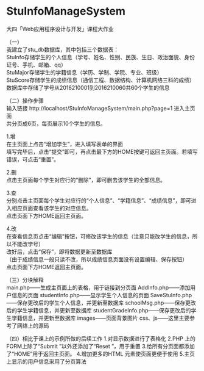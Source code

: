 # StuInfoManageSystem
大四「Web应用程序设计与开发」课程大作业
  
（一）  
我建立了stu_db数据库，其中包括三个数据表：  
StuInfo存储学生的个人信息（学号、姓名、性别、民族、生日、政治面貌、身份证号、手机、邮箱、qq）  
StuMajor存储学生的学籍信息（学历、学制、学院、专业、班级）  
StuScore存储学生的成绩信息（通信工程、数据结构、计算机网络三科的成绩）  
数据库中存储了学号从2016210001到2016210060共60个学生的信息  
  
  
（二）操作步骤  
输入链接 http://localhost/StuInfoManageSystem/main.php?page=1 进入主页面  
共分页成6页，每页展示10个学生的信息。  
  
1.增  
在主页面上点击“增加学生”，进入填写表单的界面  
填写完毕后，点击“提交”即可，再点击最下方的HOME按键可返回主页面。若填写错误，可点击“重置”。  
  
2.删  
点击主页面每个学生对应行的“删除”，即可删去该学生的全部信息。  
  
3.查  
分别点击主页面每个学生对应行的“个人信息”、“学籍信息”、“成绩信息”，即可进入相应页面查看该学生的对应信息。  
点击页面下方HOME返回主页面。  
  
4.改  
在查看信息页点击“编辑”按钮，可修改该学生的信息（注意只能改学生的信息，所以不能改学号）  
改好后，点击“保存”，即将数据更新至数据库  
（由于成绩信息一般只读不改，所以成绩信息页面没有设置编辑、保存按钮）  
点击页面下方HOME返回主页面。  
  
  
（三）分块解释  
main.php——生成主页面上的表格，用于链接到分页面
AddInfo.php——添加用户信息的页面
studentInfo.php——显示学生个人信息的页面
SaveStuInfo.php——保存更改后的学生个人信息，并更新至数据库
schoolMsg.php——保存更改后的学生学籍信息，并更新至数据库
studentGradeInfo.php——保存更改后的学生学籍信息，并更新至数据库
images——页面背景图片
css、js——这里主要参考了网络上的源码


（四）相比于课上的示例所做的后续工作
1.对显示数据进行了表格化
2.PHP 上的FORM上除了“Submit ”以外还添加了“Reset ”，用于重置
3.给所有分页面都添加了“HOME”用于返回主页面。
4.增加更多的HTML 元素使页面更便于使用
5.主页上显示的用户信息采用了分页算法 
